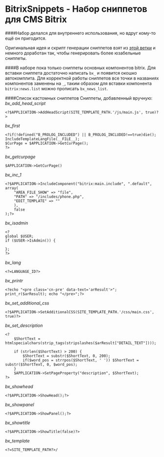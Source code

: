 BitrixSnippets - Набор сниппетов для CMS Bitrix
==============================
####Набор делался для внутреннего использования, но вдруг кому-то ещё он пригодится.

Оригинальная идея и скрипт генерации сниппетов взят из [этой ветки][1] и немного доработан так, чтобы генерировать более юзабельные сниппеты.

####В наборе пока только сниппеты основных компонентов bitrix.
Для вставки сниппета достаточно написать `bx_` и появится окошко автокомплита.
Для корректной работы сниппетов все точки в названиях компонентов заменены на `_`, таким образом для вставки компонента `bitrix:news.list` можно прописать `bx_news_list`.

####Список кастомных сниппетов
Сниппеты, добавленный вручную:
*bx_add_head_script*
```
<?$APPLICATION->AddHeadScript(SITE_TEMPLATE_PATH.'/js/main.js', true)?>
```
*bx_first*
```
<?if(!defined("B_PROLOG_INCLUDED") || B_PROLOG_INCLUDED!==true)die();
IncludeTemplateLangFile(__FILE__);
$CurPage = $APPLICATION->GetCurPage();
?>
```
*bx_getcurpage*
```
$APPLICATION->GetCurPage()
```
*bx_inc_1*
```
<?$APPLICATION->IncludeComponent("bitrix:main.include", ".default", array(
	"AREA_FILE_SHOW" => "file",
	"PATH" => "/includes/phone.php",
	"EDIT_TEMPLATE" => ""
	),
	false
);?>
```
*bx_isadmin*
```
<?
global $USER;
if ($USER->IsAdmin()) {
	
};
?>
```
*bx_lang*
```
<?=LANGUAGE_ID?>
```
*bx_printr*
```
<?echo "<pre class='cn-pre' data-text='arResult'>"; print_r($arResult); echo "</pre>";?>
```
*bx_set_additional_css*
```
<?$APPLICATION->SetAdditionalCSS(SITE_TEMPLATE_PATH.'/css/main.css', true)?>
```
*bx_set_description*
```
<?
	$ShortText = htmlspecialchars(strip_tags(stripslashes($arResult["DETAIL_TEXT"])));

	if (strlen($ShortText) > 200) {
		$ShortText = substr($ShortText, 0, 200);					
		if($word_pos = strrpos($ShortText, ' ')) $ShortText = substr($ShortText, 0, $word_pos);			
	} 
	$APPLICATION->SetPageProperty("description", $ShortText);
?>
```
*bx_showhead*
```
<?$APPLICATION->ShowHead();?>
```
*bx_showpanel*
```
<?$APPLICATION->ShowPanel();?>
```
*bx_showtitle*
```
<?$APPLICATION->ShowTitle(false)?>
```
*bx_template*
```
<?=SITE_TEMPLATE_PATH?>/
```

  [1]: https://github.com/AndreyGo/SublimeBitrixSnippets

